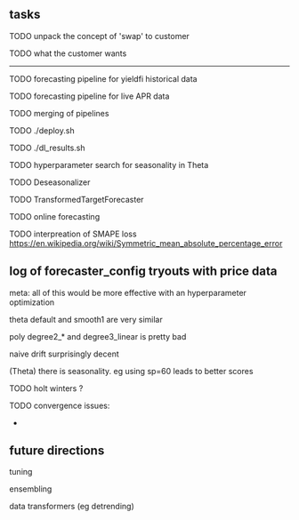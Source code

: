 ## tasks

TODO unpack the concept of 'swap' to customer

TODO what the customer wants

----

TODO forecasting pipeline for yieldfi historical data

TODO forecasting pipeline for live APR data

TODO merging of pipelines

TODO ./deploy.sh

TODO  ./dl_results.sh

TODO hyperparameter search for seasonality in Theta

TODO Deseasonalizer

TODO TransformedTargetForecaster

TODO online forecasting

TODO interpreation of SMAPE loss https://en.wikipedia.org/wiki/Symmetric_mean_absolute_percentage_error




## log of forecaster_config tryouts with price data

meta: all of this would be more effective with an hyperparameter optimization

theta default and smooth1 are very similar

poly degree2_* and degree3_linear is pretty bad

naive drift surprisingly decent

(Theta) there is seasonality. eg using sp=60 leads to better scores

TODO holt winters ? 

TODO convergence issues:

- 


## future directions

tuning

ensembling

data transformers (eg detrending)